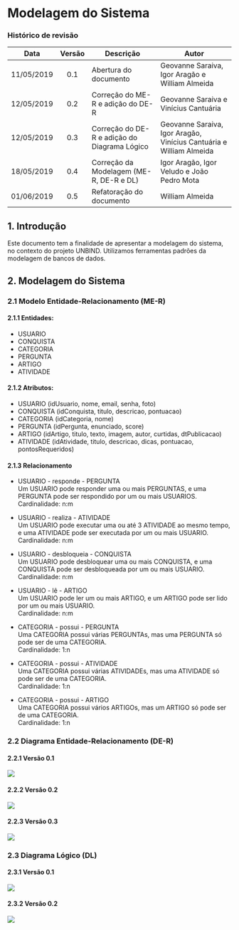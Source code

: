 # Modelagem do Sistema
### Histórico de revisão
Data | Versão | Descrição | Autor |
--------- | :------: | ------------ | --------- |
11/05/2019 | 0.1 | Abertura do documento | Geovanne Saraiva, Igor Aragão e William Almeida |
12/05/2019 | 0.2 | Correção do ME-R e adição do DE-R | Geovanne Saraiva e Vinícius Cantuária |
12/05/2019 | 0.3 | Correção do DE-R e adição do Diagrama Lógico | Geovanne Saraiva, Igor Aragão, Vinícius Cantuária e William Almeida |
18/05/2019 | 0.4 | Correção da Modelagem (ME-R, DE-R e DL) | Igor Aragão, Igor Veludo e João Pedro Mota |
01/06/2019 | 0.5 | Refatoração do documento | William Almeida |

## 1. Introdução

Este documento tem a finalidade de apresentar a modelagem do sistema, no contexto do projeto UNBIND. Utilizamos ferramentas padrões da modelagem de bancos de dados.

## 2. Modelagem do Sistema
### 2.1 Modelo Entidade-Relacionamento (ME-R)
#### 2.1.1 Entidades:
* USUARIO
* CONQUISTA
* CATEGORIA
* PERGUNTA
* ARTIGO
* ATIVIDADE

#### 2.1.2 Atributos:
* USUARIO (idUsuario, nome, email, senha, foto)
* CONQUISTA (idConquista, titulo, descricao, pontuacao)
* CATEGORIA (idCategoria, nome)
* PERGUNTA (idPergunta, enunciado, score)
* ARTIGO (idArtigo, titulo, texto, imagem, autor, curtidas, dtPublicacao)
* ATIVIDADE (idAtividade, titulo, descricao, dicas, pontuacao, pontosRequeridos)

#### 2.1.3 Relacionamento
* USUARIO - responde - PERGUNTA  
Um USUARIO pode responder uma ou mais PERGUNTAS, e uma PERGUNTA pode ser respondido por um ou mais USUARIOS.  
Cardinalidade: n:m

* USUARIO - realiza - ATIVIDADE  
Um USUARIO pode executar uma ou até 3 ATIVIDADE ao mesmo tempo, e uma ATIVIDADE pode ser executada por um ou mais USUARIO.  
Cardinalidade: n:m

* USUARIO - desbloqueia - CONQUISTA  
Um USUARIO pode desbloquear uma ou mais CONQUISTA, e uma CONQUISTA pode ser desbloqueada por um ou mais USUARIO.  
Cardinalidade: n:m

* USUARIO - lê - ARTIGO  
Um USUARIO pode ler um ou mais ARTIGO, e um ARTIGO pode ser lido por um ou mais USUARIO.  
Cardinalidade: n:m

* CATEGORIA - possui - PERGUNTA  
Uma CATEGORIA possui várias PERGUNTAs, mas uma PERGUNTA só pode ser de uma CATEGORIA.  
Cardinalidade: 1:n

* CATEGORIA - possui - ATIVIDADE  
Uma CATEGORIA possui várias ATIVIDADEs, mas uma ATIVIDADE só pode ser de uma CATEGORIA.  
Cardinalidade: 1:n

* CATEGORIA - possui - ARTIGO  
Uma CATEGORIA possui vários ARTIGOs, mas um ARTIGO só pode ser de uma CATEGORIA.  
Cardinalidade: 1:n

### 2.2 Diagrama Entidade-Relacionamento (DE-R)
#### 2.2.1 Versão 0.1
![](img/modelagem-sistema_der_v0.1.jpg)
#### 2.2.2 Versão 0.2
![](img/modelagem-sistema_der_v0.2.png)
#### 2.2.3 Versão 0.3
![](img/modelagem-sistema_der_v0.3.png)

### 2.3 Diagrama Lógico (DL)
#### 2.3.1 Versão 0.1
![](img/modelagem-sistema_dl_v0.1.png)
#### 2.3.2 Versão 0.2
![](img/modelagem-sistema_dl_v0.3.png)

